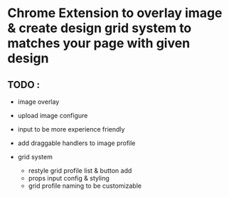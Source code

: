 # Chrome Extension to overlay image & create design grid system to matches your page with given design

## TODO :

- image overlay
- upload image configure
- input to be more experience friendly
- add draggable handlers to image profile

- grid system
  - restyle grid profile list & button add
  - props input config & styling
  - grid profile naming to be customizable
